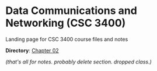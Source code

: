 # Data Communications and Networking (CSC 3400)
Landing page for CSC 3400 course files and notes

**Directory**:
[Chapter 02](notes/ch02.md)

*(that's all for notes. probably delete section. dropped class.)*
